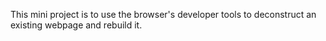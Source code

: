 This mini project is to use the browser's developer tools to deconstruct an existing webpage and rebuild it.
